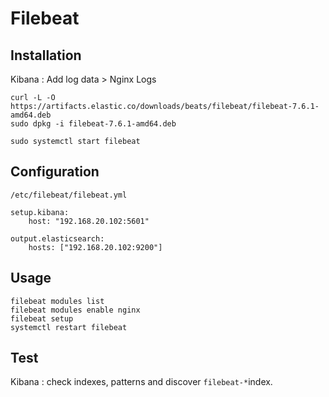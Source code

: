 # Filebeat

## Installation

Kibana : Add log data > Nginx Logs

    curl -L -O https://artifacts.elastic.co/downloads/beats/filebeat/filebeat-7.6.1-amd64.deb
    sudo dpkg -i filebeat-7.6.1-amd64.deb

    sudo systemctl start filebeat

## Configuration

    /etc/filebeat/filebeat.yml

    setup.kibana:
        host: "192.168.20.102:5601"

    output.elasticsearch:
        hosts: ["192.168.20.102:9200"]

## Usage

    filebeat modules list
    filebeat modules enable nginx
    filebeat setup
    systemctl restart filebeat

## Test

Kibana : check indexes, patterns and discover `filebeat-*`index.